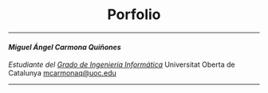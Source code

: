 <h1 align="center">Porfolio</h1> 

***  

#### *Miguel Ángel Carmona Quiñones*

*Estudiante del [Grado de Ingeniería Informática](http://cv.uoc.edu/estudiant/mes-uoc/es/universitat/plans/GR55/index.html "Grado de Ingeniería Informática")*
Universitat Oberta de Catalunya
mcarmonaq@uoc.edu 

***  

